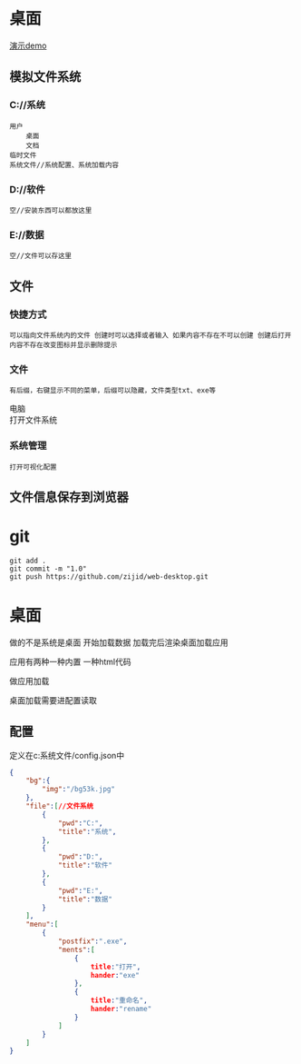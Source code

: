 # 桌面
[演示demo](https://zijid.gitee.io/web-desktop/)
## 模拟文件系统

### C://系统
	用户
		桌面
		文档
	临时文件
	系统文件//系统配置、系统加载内容


### D://软件
	空//安装东西可以都放这里


### E://数据

	空//文件可以存这里

## 文件

### 快捷方式  
	可以指向文件系统内的文件 创建时可以选择或者输入 如果内容不存在不可以创建 创建后打开 内容不存在改变图标并显示删除提示

### 文件  
	有后缀，右键显示不同的菜单，后缀可以隐藏，文件类型txt、exe等

电脑  
	打开文件系统

### 系统管理
	打开可视化配置

## 文件信息保存到浏览器

# git

	git add .
	git commit -m "1.0"
	git push https://github.com/zijid/web-desktop.git

# 桌面
做的不是系统是桌面
开始加载数据
加载完后渲染桌面加载应用

应用有两种一种内置
一种html代码

做应用加载

桌面加载需要进配置读取

## 配置
定义在c:系统文件/config.json中
```json
{
	"bg":{
		"img":"/bg53k.jpg"
	},
	"file":[//文件系统
		{
			"pwd":"C:",
			"title":"系统",
		},
		{
			"pwd":"D:",
			"title":"软件"
		},
		{
			"pwd":"E:",
			"title":"数据"
		}
	],
	"menu":[
		{
			"postfix":".exe",
			"ments":[
				{
					title:"打开",
					hander:"exe"
				},
				{
					title:"重命名",
					hander:"rename"
				}
			]
		}
	]
}
```